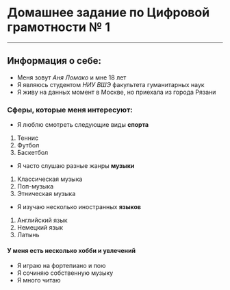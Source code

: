 # Домашнее задание по Цифровой грамотности № 1
* * *

## Информация о себе:
* Меня зовут *Аня Ломако* и мне 18 лет
* Я являюсь студентом  *НИУ ВШЭ* факультета гуманитарных наук
* Я живу на данных момент в Москве, но приехала из города Рязани
### Сферы, которые меня интересуют:
* Я люблю смотреть следующие виды **спорта**
1. Теннис
2. Футбол 
3. Баскетбол 
* Я часто слушаю разные жанры **музыки**
1. Классическая музыка
2. Поп-музыка
3. Этническая музыка
* Я изучаю несколько иностранных **языков** 
1. Английский язык
2. Немецкий язык
3. Латынь
#### У меня есть несколько хобби и увлечений 
   * Я играю на фортепиано и пою
   * Я сочиняю собственную музыку
   * Я много читаю 
